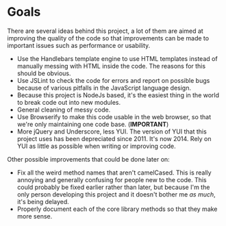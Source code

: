 Goals
=====

There are several ideas behind this project, a lot of them are aimed at improving
the quality of the code so that improvements can be made to important issues such
as performance or usability.

- Use the Handlebars template engine to use HTML templates instead of manually
  messing with HTML inside the code. The reasons for this should be obvious.
- Use JSLint to check the code for errors and report on possible bugs because
  of various pitfalls in the JavaScript language design.
- Because this project is NodeJs based, it's the easiest thing in the world to
  break code out into new modules.
- General cleaning of messy code.
- Use Browserify to make this code usable in the web browser, so that we're only
  maintaining one code base. (**IMPORTANT**)
- More jQuery and Underscore, less YUI. The version of YUI that this project uses
  has been depreciated since 2011. It's now 2014. Rely on YUI as little as possible
  when writing or improving code.

Other possible improvements that could be done later on:
- Fix all the weird method names that aren't camelCased. This is really annoying
  and generally confusing for people new to the code. This could probably be fixed
  earlier rather than later, but because I'm the only person developing this project
  and it doesn't bother me *as much*, it's being delayed.
- Properly document each of the core library methods so that they make more sense.
